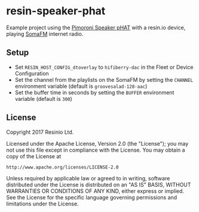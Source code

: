 # resin-speaker-phat

Example project using the [Pimoroni Speaker pHAT](https://shop.pimoroni.com/products/speaker-phat)
with a resin.io device, playing [SomaFM](http://somafm.com/) internet radio.

## Setup

* Set `RESIN_HOST_CONFIG_dtoverlay` to `hifiberry-dac` in the Fleet or Device Configuration
* Set the channel from the playlists on the SomaFM by setting the `CHANNEL` environment variable (default is `groovesalad-128-aac`)
* Set the buffer time in seconds by setting the `BUFFER` environment variable (default is `300`)

## License

Copyright 2017 Resinio Ltd.

Licensed under the Apache License, Version 2.0 (the "License");
you may not use this file except in compliance with the License.
You may obtain a copy of the License at

    http://www.apache.org/licenses/LICENSE-2.0

Unless required by applicable law or agreed to in writing, software
distributed under the License is distributed on an "AS IS" BASIS,
WITHOUT WARRANTIES OR CONDITIONS OF ANY KIND, either express or implied.
See the License for the specific language governing permissions and
limitations under the License.

